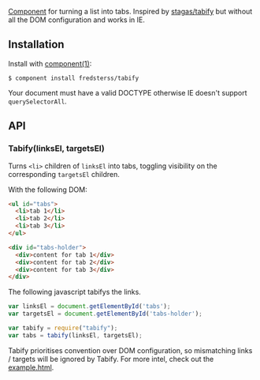 [Component](https://github.com/component/component) for turning a list into tabs. Inspired by [stagas/tabify](https://github.com/stagas/tabify) but without all the DOM configuration and works in IE.

## Installation

Install with [component(1)](http://component.io):

```
$ component install fredsterss/tabify
```

Your document must have a valid DOCTYPE otherwise IE doesn't support ``querySelectorAll``.

## API

### Tabify(linksEl, targetsEl)
Turns ``<li>`` children of ``linksEl`` into tabs, toggling visibility on the corresponding ``targetsEl`` children.

With the following DOM:
```html
<ul id="tabs">
  <li>tab 1</li>
  <li>tab 2</li>
  <li>tab 3</li>
</ul>

<div id="tabs-holder">
  <div>content for tab 1</div>
  <div>content for tab 2</div>
  <div>content for tab 3</div>
</div>
```
The following javascript tabifys the links.
```js
var linksEl = document.getElementById('tabs');
var targetsEl = document.getElementById('tabs-holder');

var tabify = require("tabify");
var tabs = tabify(linksEl, targetsEl);
```

Tabify prioritises convention over DOM configuration, so mismatching links / targets will be ignored by Tabify. For more intel, check out the [example.html](example.html).
